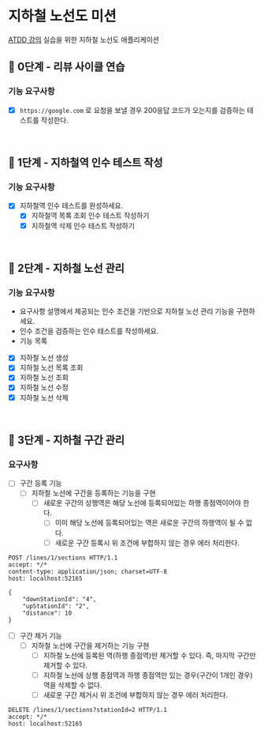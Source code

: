 # 지하철 노선도 미션
[ATDD 강의](https://edu.nextstep.camp/c/R89PYi5H) 실습을 위한 지하철 노선도 애플리케이션

## 🚀 0단계 - 리뷰 사이클 연습

### 기능 요구사항

- [x] `https://google.com` 로 요청을 보낼 경우 200응답 코드가 오는지를 검증하는 테스트를 작성한다.

<br>

## 🚀 1단계 - 지하철역 인수 테스트 작성

### 기능 요구사항

- [x] 지하철역 인수 테스트를 완성하세요. 
  - [x] 지하철역 목록 조회 인수 테스트 작성하기 
  - [x] 지하철역 삭제 인수 테스트 작성하기

<br>

## 🚀 2단계 - 지하철 노선 관리

### 기능 요구사항

- 요구사항 설명에서 제공되는 인수 조건을 기반으로 지하철 노선 관리 기능을 구현하세요. 
- 인수 조건을 검증하는 인수 테스트를 작성하세요. 
- 기능 목록 
- [x] 지하철 노선 생성 
- [x] 지하철 노선 목록 조회 
- [x] 지하철 노선 조회 
- [x] 지하철 노선 수정 
- [x] 지하철 노선 삭제

<br>

## 🚀 3단계 - 지하철 구간 관리

### 요구사항

- [ ] 구간 등록 기능
  - [ ] 지하철 노선에 구간을 등록하는 기능을 구현
    - [ ] 새로운 구간의 상행역은 해당 노선에 등록되어있는 하행 종점역이어야 한다.
      - [ ] 이미 해당 노선에 등록되어있는 역은 새로운 구간의 하행역이 될 수 없다.
      - [ ] 새로운 구간 등록시 위 조건에 부합하지 않는 경우 에러 처리한다.

```
POST /lines/1/sections HTTP/1.1
accept: */*
content-type: application/json; charset=UTF-8
host: localhost:52165

{
    "downStationId": "4",
    "upStationId": "2",
    "distance": 10
}
```

- [ ] 구간 제거 기능
  - [ ] 지하철 노선에 구간을 제거하는 기능 구현
    - [ ] 지하철 노선에 등록된 역(하행 종점역)만 제거할 수 있다. 즉, 마지막 구간만 제거할 수 있다.
    - [ ] 지하철 노선에 상행 종점역과 하행 종점역만 있는 경우(구간이 1개인 경우) 역을 삭제할 수 없다.
    - [ ] 새로운 구간 제거시 위 조건에 부합하지 않는 경우 에러 처리한다.

```
DELETE /lines/1/sections?stationId=2 HTTP/1.1
accept: */*
host: localhost:52165
```
